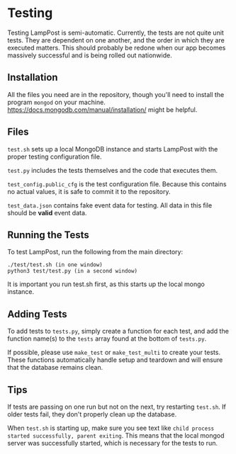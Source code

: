 # Testing
Testing LampPost is semi-automatic.
Currently, the tests are not quite unit tests. They are dependent on one another, and the order in which they are executed matters. 
This should probably be redone when our app becomes massively successful and is being rolled out nationwide.

## Installation
All the files you need are in the repository, though you'll need to install the program ```mongod``` on your machine. https://docs.mongodb.com/manual/installation/ might be helpful.

## Files
```test.sh``` sets up a local MongoDB instance and starts LampPost with the proper testing configuration file.

```test.py``` includes the tests themselves and the code that executes them.

```test_config.public_cfg``` is the test configuration file. Because this contains no actual values, it is safe to commit it to the repository.

```test_data.json``` contains fake event data for testing. All data in this file should be __valid__ event data.

## Running the Tests
To test LampPost, run the following from the main directory:
```
./test/test.sh (in one window)
python3 test/test.py (in a second window)
```
It is important you run test.sh first, as this starts up the local mongo instance.
## Adding Tests
To add tests to ```tests.py```, simply create a function for each test, and add the function name(s) to the ```tests``` array found at the bottom of ```tests.py```. 

If possible, please use ```make_test``` or ```make_test_multi``` to create your tests. These functions automatically handle setup and teardown and will ensure that the database remains clean.

## Tips
If tests are passing on one run but not on the next, try restarting ```test.sh```. If older tests fail, they don't properly clean up the database.

When ```test.sh``` is starting up, make sure you see text like ```child process started successfully, parent exiting```. This means that the local mongod server was successfully started, which is necessary for the tests to run.
